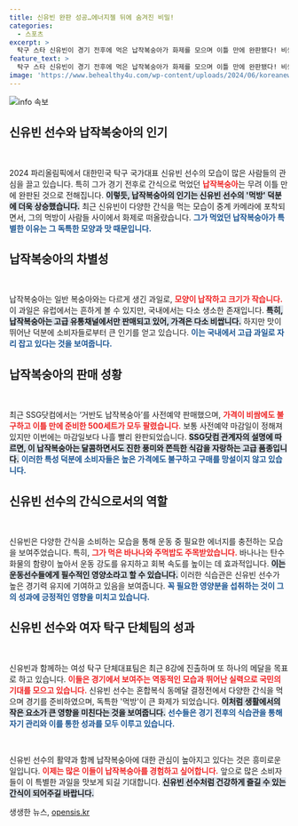 ```yaml
---
title: 신유빈 완판 성공…에너지젤 뒤에 숨겨진 비밀!
categories:
  - 스포츠
excerpt: >
  탁구 스타 신유빈이 경기 전후에 먹은 납작복숭아가 화제를 모으며 이틀 만에 완판됐다! 비싼 가격에도 불구하고 달콤한 맛과 고급스러움이 인기를 끌고, 신유빈의 먹방 덕분에 더 많은 이들이 이 과일에 관심을 갖게 되었다.
feature_text: >
  탁구 스타 신유빈이 경기 전후에 먹은 납작복숭아가 화제를 모으며 이틀 만에 완판됐다! 비싼 가격에도 불구하고 달콤한 맛과 고급스러움이 인기를 끌고, 신유빈의 먹방 덕분에 더 많은 이들이 이 과일에 관심을 갖게 되었다.
image: 'https://www.behealthy4u.com/wp-content/uploads/2024/06/koreanews.jpg'
---
```


<p><img src="https://www.behealthy4u.com/wp-content/uploads/2024/06/koreanews.jpg" alt="info 속보" /></p>

<h2 data-ke-size="size26">신유빈 선수와 납작복숭아의 인기</h2>

<p data-ke-size="size16">&nbsp;</p>  

<p>2024 파리올림픽에서 대한민국 탁구 국가대표 신유빈 선수의 모습이 많은 사람들의 관심을 끌고 있습니다. 특히 그가 경기 전후로 간식으로 먹었던 <b><span style="color: #ee2323;">납작복숭아</span></b>는 무려 이틀 만에 완판된 것으로 전해집니다. <b><span style="background-color: #21538527;">이렇듯, 납작복숭아의 인기는 신유빈 선수의 '먹방' 덕분에 더욱 상승했습니다.</span></b> 최근 신유빈이 다양한 간식을 먹는 모습이 중계 카메라에 포착되면서, 그의 먹방이 사람들 사이에서 화제로 떠올랐습니다. <b><span style="color: #1a5490;">그가 먹었던 납작복숭아가 특별한 이유는 그 독특한 모양과 맛 때문입니다.</span></b></p>

<h2 data-ke-size="size26">납작복숭아의 차별성</h2>

<p data-ke-size="size16">&nbsp;</p>  

<p>납작복숭아는 일반 복숭아와는 다르게 생긴 과일로, <b><span style="color: #ee2323;">모양이 납작하고 크기가 작습니다.</span></b> 이 과일은 유럽에서는 흔하게 볼 수 있지만, 국내에서는 다소 생소한 존재입니다. <b><span style="background-color: #21538527;">특히, 납작복숭아는 고급 유통채널에서만 판매되고 있어, 가격은 다소 비쌉니다.</span></b> 하지만 맛이 뛰어난 덕분에 소비자들로부터 큰 인기를 얻고 있습니다. <b><span style="color: #1a5490;">이는 국내에서 고급 과일로 자리 잡고 있다는 것을 보여줍니다.</span></b></p>

<h2 data-ke-size="size26">납작복숭아의 판매 성황</h2>

<p data-ke-size="size16">&nbsp;</p>  

<p>최근 SSG닷컴에서는 ‘거반도 납작복숭아’를 사전예약 판매했으며, <b><span style="color: #ee2323;">가격이 비쌈에도 불구하고 이틀 만에 준비한 500세트가 모두 팔렸습니다.</span></b> 보통 사전예약 마감일이 정해져 있지만 이번에는 마감일보다 나흘 빨리 완판되었습니다. <b><span style="background-color: #21538527;">SSG닷컴 관계자의 설명에 따르면, 이 납작복숭아는 달콤하면서도 진한 풍미와 쫀득한 식감을 자랑하는 고급 품종입니다.</span></b> <b><span style="color: #1a5490;">이러한 특성 덕분에 소비자들은 높은 가격에도 불구하고 구매를 망설이지 않고 있습니다.</span></b></p>

<h2 data-ke-size="size26">신유빈 선수의 간식으로서의 역할</h2>

<p data-ke-size="size16">&nbsp;</p>  

<p>신유빈은 다양한 간식을 소비하는 모습을 통해 운동 중 필요한 에너지를 충전하는 모습을 보여주었습니다. 특히, <b><span style="color: #ee2323;">그가 먹은 바나나와 주먹밥도 주목받았습니다.</span></b> 바나나는 탄수화물의 함량이 높아서 운동 강도를 유지하고 회복 속도를 높이는 데 효과적입니다. <b><span style="background-color: #21538527;">이는 운동선수들에게 필수적인 영양소라고 할 수 있습니다.</span></b> 이러한 식습관은 신유빈 선수가 높은 경기력 유지에 기여하고 있음을 보여줍니다. <b><span style="color: #1a5490;">꼭 필요한 영양분을 섭취하는 것이 그의 성과에 긍정적인 영향을 미치고 있습니다.</span></b></p>

<h2 data-ke-size="size26">신유빈 선수와 여자 탁구 단체팀의 성과</h2>

<p data-ke-size="size16">&nbsp;</p>  

<p>신유빈과 함께하는 여성 탁구 단체대표팀은 최근 8강에 진출하며 또 하나의 메달을 목표로 하고 있습니다. <b><span style="color: #ee2323;">이들은 경기에서 보여주는 역동적인 모습과 뛰어난 실력으로 국민의 기대를 모으고 있습니다.</span></b> 신유빈 선수는 혼합복식 동메달 결정전에서 다양한 간식을 먹으며 경기를 준비하였으며, 독특한 '먹방'이 큰 화제가 되었습니다. <b><span style="background-color: #21538527;">이처럼 생활에서의 작은 요소가 큰 영향을 미친다는 것을 보여줍니다.</span></b> <b><span style="color: #1a5490;">선수들은 경기 전후의 식습관을 통해 자기 관리와 이를 통한 성과를 모두 이루고 있습니다.</span></b> </p>

<p data-ke-size="size16">&nbsp;</p>  

<p>신유빈 선수의 활약과 함께 납작복숭아에 대한 관심이 높아지고 있다는 것은 흥미로운 일입니다. <b><span style="color: #ee2323;">이제는 많은 이들이 납작복숭아를 경험하고 싶어합니다.</span></b> 앞으로 많은 소비자들이 이 특별한 과일을 맛보게 되길 기대합니다. <b><span style="background-color: #21538527;">신유빈 선수처럼 건강하게 즐길 수 있는 간식이 되어주길 바랍니다.</span></b></p>
생생한 뉴스, <a href="https://opensis.kr" rel="dofollow">opensis.kr</a>


